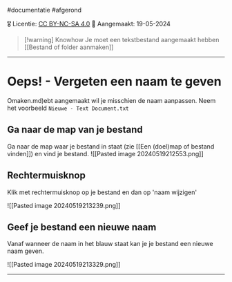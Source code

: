 #documentatie   #afgerond  

🎖️ Licentie: [CC BY-NC-SA 4.0](https://creativecommons.org/licenses/by-nc-sa/4.0/)
📅 Aangemaakt: 19-05-2024

>[!warning] Knowhow
>Je moet een tekstbestand aangemaakt hebben [[Bestand of folder aanmaken]]

---
# Oeps! - Vergeten een naam te geven
O[](Bestand%20of%20folder%20aanmaken.md)maken.md)ebt aangemaakt wil je misschien de naam aanpassen. Neem het voorbeeld `Nieuwe - Text Document.txt`

## Ga naar de map van je bestand
Ga naar de map waar je bestand in staat (zie [[Een (doel)map of bestand vinden]]) en vind je bestand.
![[Pasted image 20240519212553.png]]

## Rechtermuisknop
Klik met rechtermuisknop op je bestand en dan op 'naam wijzigen'


![[Pasted image 20240519213239.png]]

## Geef je bestand een nieuwe naam
Vanaf wanneer de naam in het blauw staat kan je je bestand een nieuwe naam geven.

![[Pasted image 20240519213329.png]]


---
